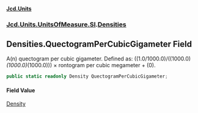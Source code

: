 #### [Jcd.Units](index.md 'index')
### [Jcd.Units.UnitsOfMeasure.SI](Jcd.Units.UnitsOfMeasure.SI.md 'Jcd.Units.UnitsOfMeasure.SI').[Densities](Densities.md 'Jcd.Units.UnitsOfMeasure.SI.Densities')

## Densities.QuectogramPerCubicGigameter Field

A(n) quectogram per cubic gigameter. Defined as: ((1.0/1000.0)/((1000.0)*(1000.0)*(1000.0))) × rontogram per cubic megameter + (0).

```csharp
public static readonly Density QuectogramPerCubicGigameter;
```

#### Field Value
[Density](Density.md 'Jcd.Units.UnitTypes.Density')